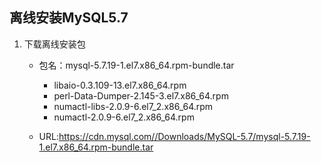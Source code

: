 ## 离线安装MySQL5.7


1. 下载离线安装包
    *  包名：mysql-5.7.19-1.el7.x86_64.rpm-bundle.tar
        *  libaio-0.3.109-13.el7.x86_64.rpm
        *  perl-Data-Dumper-2.145-3.el7.x86_64.rpm
        *  numactl-libs-2.0.9-6.el7_2.x86_64.rpm
        *  numactl-2.0.9-6.el7_2.x86_64.rpm
 
    *  URL:https://cdn.mysql.com//Downloads/MySQL-5.7/mysql-5.7.19-1.el7.x86_64.rpm-bundle.tar
